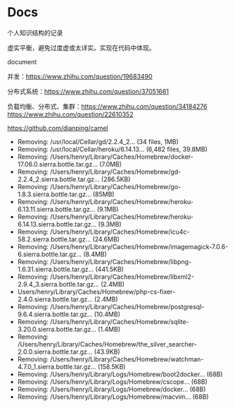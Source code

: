 # Docs

个人知识结构的记录

虚实平衡，避免过度虚或太详实。实现在代码中体现。

document

并发：<https://www.zhihu.com/question/19683490>

分布式系统：<https://www.zhihu.com/question/37051661>

负载均衡、分布式、集群：<https://www.zhihu.com/question/34184276> <https://www.zhihu.com/question/22610352>

<https://github.com/dianping/camel>

- Removing: /usr/local/Cellar/gd/2.2.4_2... (34 files, 1MB)
- Removing: /usr/local/Cellar/heroku/6.14.13... (6,482 files, 39.8MB)
- Removing: /Users/henry/Library/Caches/Homebrew/docker-17.06.0.sierra.bottle.tar.gz... (7.0MB)
- Removing: /Users/henry/Library/Caches/Homebrew/gd-2.2.4_2.sierra.bottle.tar.gz... (286.5KB)
- Removing: /Users/henry/Library/Caches/Homebrew/go-1.8.3.sierra.bottle.tar.gz... (85MB)
- Removing: /Users/henry/Library/Caches/Homebrew/heroku-6.13.11.sierra.bottle.tar.gz... (9.1MB)
- Removing: /Users/henry/Library/Caches/Homebrew/heroku-6.14.13.sierra.bottle.tar.gz... (9.3MB)
- Removing: /Users/henry/Library/Caches/Homebrew/icu4c-58.2.sierra.bottle.tar.gz... (24.6MB)
- Removing: /Users/henry/Library/Caches/Homebrew/imagemagick-7.0.6-6.sierra.bottle.tar.gz... (8.4MB)
- Removing: /Users/henry/Library/Caches/Homebrew/libpng-1.6.31.sierra.bottle.tar.gz... (441.5KB)
- Removing: /Users/henry/Library/Caches/Homebrew/libxml2-2.9.4_3.sierra.bottle.tar.gz... (2.4MB)
- Users/henry/Library/Caches/Homebrew/php-cs-fixer-2.4.0.sierra.bottle.tar.gz... (2.4MB)
- Removing: /Users/henry/Library/Caches/Homebrew/postgresql-9.6.4.sierra.bottle.tar.gz... (10.4MB)
- Removing: /Users/henry/Library/Caches/Homebrew/sqlite-3.20.0.sierra.bottle.tar.gz... (1.4MB)
- Removing: /Users/henry/Library/Caches/Homebrew/the_silver_searcher-2.0.0.sierra.bottle.tar.gz... (43.9KB)
- Removing: /Users/henry/Library/Caches/Homebrew/watchman-4.7.0_1.sierra.bottle.tar.gz... (158.5KB)
- Removing: /Users/henry/Library/Logs/Homebrew/boot2docker... (68B)
- Removing: /Users/henry/Library/Logs/Homebrew/cscope... (68B)
- Removing: /Users/henry/Library/Logs/Homebrew/docker... (68B)
- Removing: /Users/henry/Library/Logs/Homebrew/macvim... (68B)
